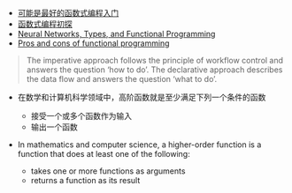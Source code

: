 * [可能是最好的函数式编程入门](https://www.jianshu.com/p/390147c78967)
* [函数式编程初探](http://www.ruanyifeng.com/blog/2012/04/functional_programming.html)
* [Neural Networks, Types, and Functional Programming](http://colah.github.io/posts/2015-09-NN-Types-FP/)
* [Pros and cons of functional programming](https://itnext.io/pros-and-cons-of-functional-programming-32cdf527e1c2)
> The imperative approach follows the principle of workflow control and answers the question ‘how to do’. The declarative approach describes the data flow and answers the question ‘what to do’.

* 在数学和计算机科学领域中，高阶函数就是至少满足下列一个条件的函数
  * 接受一个或多个函数作为输入
  * 输出一个函数

* In mathematics and computer science, a higher-order function is a function that does at least one of the following:
  * takes one or more functions as arguments
  * returns a function as its result

